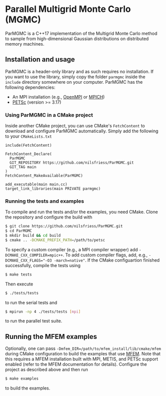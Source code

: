 # Parallel Multigrid Monte Carlo (MGMC)
ParMGMC is a C++17 implementation of the Multigrid Monte Carlo method to sample from high-dimensional Gaussian distributions on distributed memory machines.

## Installation and usage
ParMGMC is a header-only library and as such requires no installation. If you want to use the library, simply copy the folder `parmgmc` inside the `include` directory somewhere on your computer. ParMGMC has the following dependencies:
- An MPI installation (e.g., [OpenMPI](https://www.open-mpi.org/) or [MPICH](https://www.mpich.org/))
- [PETSc](https://petsc.org/)  (version >= 3.17)

### Using ParMGMC in a CMake project
Inside another CMake project, you can use CMake's `FetchContent` to download and configure ParMGMC automatically. Simply add the following to your `CMakeLists.txt`
```
include(FetchContent)

FetchContent_Declare(
  ParMGMC
  GIT_REPOSITORY https://github.com/nilsfriess/ParMGMC.git
  GIT_TAG main
)
FetchContent_MakeAvailable(ParMGMC)

add_executable(main main.cc)
target_link_libraries(main PRIVATE parmgmc)
```

### Running the tests and examples
To compile and run the tests and/or the examples, you need CMake. Clone the repository and configure the build with
```bash
$ git clone https://github.com/nilsfriess/ParMGMC.git
$ cd ParMGMC
$ mkdir build && cd build
$ cmake .. -DCMAKE_PREFIX_PATH=/path/to/petsc
```
To specify a custom compiler (e.g., a MPI compiler wrapper) add `-DCMAKE_CXX_COMPILER=mpic++`. To add custom compiler flags, add, e.g., `-DCMAKE_CXX_FLAGS="-O3 -march=native"`.
If the CMake configuartion finished successfully, compile the tests using 
```bash
$ make tests
```
Then execute 
```bash
$ ./tests/tests
```
to run the serial tests and
```bash
$ mpirun -np 4 ./tests/tests [mpi]
```
to run the parallel test suite.

## Running the MFEM examples
Optionally, one can pass `-Dmfem_DIR=/path/to/mfem_install/lib/cmake/mfem` during CMake configuration to build the examples that use [MFEM](https://mfem.org/). Note that this requires a MFEM installation built with MPI, METIS, and PETSc support enabled (refer to the MFEM documentation for details). Configure the project as described above and then run 
```bash
$ make examples
```
to build the examples.
